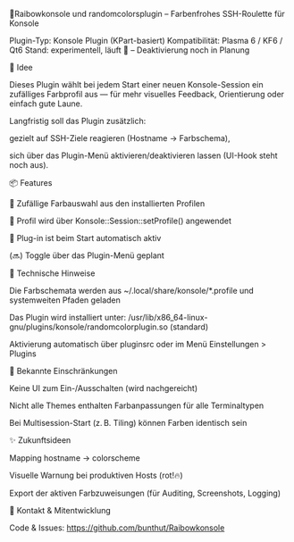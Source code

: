 🧩Raibowkonsole und randomcolorsplugin – Farbenfrohes SSH-Roulette für Konsole

Plugin-Typ: Konsole Plugin (KPart-basiert)
Kompatibilität: Plasma 6 / KF6 / Qt6
Stand: experimentell, läuft 🎉 – Deaktivierung noch in Planung

🧠 Idee

Dieses Plugin wählt bei jedem Start einer neuen Konsole-Session ein zufälliges Farbprofil aus — für mehr visuelles Feedback, Orientierung oder einfach gute Laune.

Langfristig soll das Plugin zusätzlich:

gezielt auf SSH-Ziele reagieren (Hostname → Farbschema),

sich über das Plugin-Menü aktivieren/deaktivieren lassen (UI-Hook steht noch aus).

📦 Features

🎲 Zufällige Farbauswahl aus den installierten Profilen

🧠 Profil wird über Konsole::Session::setProfile() angewendet

🧰 Plug-in ist beim Start automatisch aktiv

(🔜) Toggle über das Plugin-Menü geplant

🔧 Technische Hinweise

Die Farbschemata werden aus ~/.local/share/konsole/*.profile und systemweiten Pfaden geladen

Das Plugin wird installiert unter:
/usr/lib/x86_64-linux-gnu/plugins/konsole/randomcolorplugin.so (standard)

Aktivierung automatisch über pluginsrc oder im Menü Einstellungen > Plugins

🐞 Bekannte Einschränkungen

Keine UI zum Ein-/Ausschalten (wird nachgereicht)

Nicht alle Themes enthalten Farbanpassungen für alle Terminaltypen

Bei Multisession-Start (z. B. Tiling) können Farben identisch sein

✨ Zukunftsideen

Mapping hostname → colorscheme

Visuelle Warnung bei produktiven Hosts (rot!🔥)

Export der aktiven Farbzuweisungen (für Auditing, Screenshots, Logging)

📩 Kontakt & Mitentwicklung

Code & Issues: https://github.com/bunthut/Raibowkonsole
